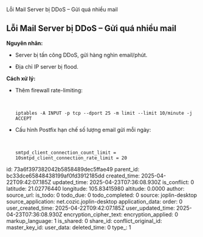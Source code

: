 Lỗi Mail Server bị DDoS – Gửi quá nhiều mail

## **Lỗi Mail Server bị DDoS – Gửi quá nhiều mail**

**Nguyên nhân:**

- Server bị tấn công DDoS, gửi hàng nghìn email/phút.
    
- Địa chỉ IP server bị flood.
    

**Cách xử lý:**

- Thêm firewall rate-limiting:
    
    &nbsp;
    
    `iptables -A INPUT -p tcp --dport 25 -m limit --limit 10/minute -j ACCEPT`
    
- Cấu hình Postfix hạn chế số lượng email gửi mỗi ngày:
    
    &nbsp;
    
    `smtpd_client_connection_count_limit = 10smtpd_client_connection_rate_limit = 20`

id: 73a6f397382042b5858489dec5ffae49
parent_id: bc33dce65848438199af0fd3912185dd
created_time: 2025-04-22T09:42:07.185Z
updated_time: 2025-04-23T07:36:08.930Z
is_conflict: 0
latitude: 21.02776440
longitude: 105.83415980
altitude: 0.0000
author: 
source_url: 
is_todo: 0
todo_due: 0
todo_completed: 0
source: joplin-desktop
source_application: net.cozic.joplin-desktop
application_data: 
order: 0
user_created_time: 2025-04-22T09:42:07.185Z
user_updated_time: 2025-04-23T07:36:08.930Z
encryption_cipher_text: 
encryption_applied: 0
markup_language: 1
is_shared: 0
share_id: 
conflict_original_id: 
master_key_id: 
user_data: 
deleted_time: 0
type_: 1